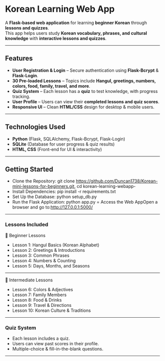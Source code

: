 #  Korean Learning Web App 

A **Flask-based web application** for learning **beginner Korean** through **lessons and quizzes**.  
This app helps users study **Korean vocabulary, phrases, and cultural knowledge** with **interactive lessons and quizzes**.

---

##  Features
- **User Registration & Login** – Secure authentication using **Flask-Bcrypt** & **Flask-Login**.  
- **30 Pre-loaded Lessons** – Topics include **Hangul, greetings, numbers, colors, food, family, travel, and more**.  
- **Quiz System** – Each lesson has a **quiz** to test knowledge, with progress tracking.  
- **User Profile** – Users can view their **completed lessons and quiz scores**.  
- **Responsive UI** – Clean **HTML/CSS** design for desktop & mobile users.  

---

## Technologies Used
- **Python** (Flask, SQLAlchemy, Flask-Bcrypt, Flask-Login)
- **SQLite** (Database for user progress & quiz results)
- **HTML, CSS** (Front-end for UI & interactivity)

---

## Getting Started

- Clone the Repository: git clone https://github.com/Duncan1738/Korean-mini-lessons-for-beginners.git, cd korean-learning-webapp-
- Install Dependencies: pip install -r requirements.txt
- Set Up the Database: python setup_db.py
- Run the Flask Application: python app.py
= Access the Web AppOpen a browser and go to:http://127.0.0.1:5000/
---
### Lessons Included
📌 Beginner Lessons
- Lesson 1: Hangul Basics (Korean Alphabet)
- Lesson 2: Greetings & Introductions
- Lesson 3: Common Phrases
- Lesson 4: Numbers & Counting
- Lesson 5: Days, Months, and Seasons
---
📌 Intermediate Lessons
- Lesson 6: Colors & Adjectives
- Lesson 7: Family Members
- Lesson 8: Food & Drinks
- Lesson 9: Travel & Directions
- Lesson 10: Korean Culture & Traditions
---
### Quiz System
- Each lesson includes a quiz.
- Users can view past scores in their profile.
- Multiple-choice & fill-in-the-blank questions.
---
